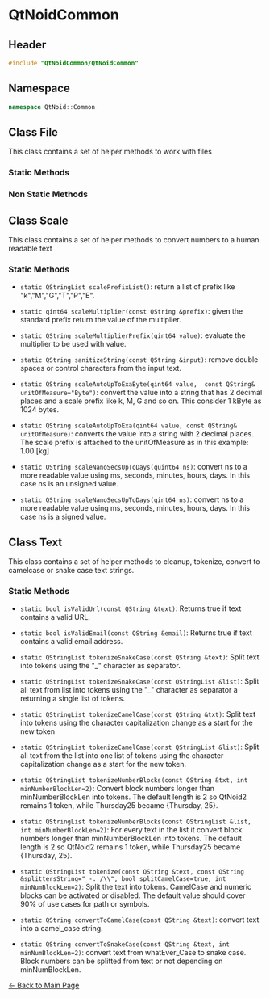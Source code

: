# QtNoidCommon


## Header

```cpp
#include "QtNoidCommon/QtNoidCommon"
```

## Namespace

```cpp
namespace QtNoid::Common
```

## Class File
This class contains a set of helper methods to work with files

### Static Methods

### Non Static Methods


## Class Scale
This class contains a set of helper methods to convert numbers to a human readable
text 

### Static Methods
 - `static QStringList scalePrefixList()`: return a list of prefix like "k","M","G","T","P","E".
 - `static qint64 scaleMultiplier(const QString &prefix)`: given the standard prefix return the 
 value of the multiplier.
 - `static QString scaleMultiplierPrefix(qint64 value)`: evaluate the multiplier to be used with
 value.
 
 - `static QString sanitizeString(const QString &input)`: remove double spaces or
   control characters from the input text.

 - `static QString scaleAutoUpToExaByte(qint64 value, 
    const QString& unitOfMeasure="Byte")`: convert the value into a string that 
    has 2 decimal places and a scale prefix like k, M, G and so on. This consider
    1 kByte as 1024 bytes.
 - `static QString scaleAutoUpToExa(qint64 value, const QString& unitOfMeasure)`:
 converts the value into a string with 2 decimal places. The scale prefix is 
 attached to the unitOfMeasure as in this example: 1.00 [kg]
 
 - `static QString scaleNanoSecsUpToDays(quint64 ns)`: convert ns to a more 
 readable value using ms, seconds, minutes, hours, days. In this case ns is an 
 unsigned value.
 - `static QString scaleNanoSecsUpToDays(qint64 ns)`: convert ns to a more 
 readable value using ms, seconds, minutes, hours, days. In this case ns is a 
 signed value.


## Class Text
This class contains a set of helper methods to cleanup, tokenize, convert 
to camelcase or snake case text strings.

### Static Methods

- `static bool isValidUrl(const QString &text)`: Returns true if text contains
    a valid URL.
- `static bool isValidEmail(const QString &email)`: Returns true if text contains
        a valid email address.

- `static QStringList tokenizeSnakeCase(const QString &text)`: Split text into tokens
using the "_" character as separator.
- `static QStringList tokenizeSnakeCase(const QStringList &list)`: Split all text from list 
into tokens using the "_" character as separator a returning a single list of tokens.


- `static QStringList tokenizeCamelCase(const QString &txt)`: Split text into tokens
using the character capitalization change as a start for the new token
- `static QStringList tokenizeCamelCase(const QStringList &list)`: Split all text 
from the list into one list of tokens using the character capitalization change as 
a start for the new token.

- `static QStringList tokenizeNumberBlocks(const QString &txt, int minNumberBlockLen=2)`: 
Convert block numbers longer than minNumberBlockLen into tokens. The default length 
is 2 so QtNoid2 remains 1 token, while Thursday25 became {Thursday, 25}.
- `static QStringList tokenizeNumberBlocks(const QStringList &list, int minNumberBlockLen=2)`: 
For every text in the list it convert block numbers longer than minNumberBlockLen 
into tokens. The default length is 2 so QtNoid2 remains 1 token, while Thursday25 
became {Thursday, 25}.

- `static QStringList tokenize(const QString &text, const QString 
    &splittersString="_-. /\\", bool splitCamelCase=true, int minNumBlockLen=2)`: Split the text into tokens. CamelCase
    and numeric blocks can be activated or disabled. The default value should 
    cover 90% of use cases for path or symbols.

- `static QString convertToCamelCase(const QString &text)`: convert text into a 
camel_case string.

- `static QString convertToSnakeCase(const QString &text, int minNumBlockLen=2)`: 
convert text from whatEver_Case to snake case. Block numbers can be splitted from
text or not depending on minNumBlockLen.



[← Back to Main Page](./../README.md)

